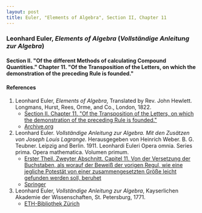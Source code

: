 ```yaml
---
layout: post
title: Euler, "Elements of Algebra", Section II, Chapter 11
---
```


### Leonhard Euler, *Elements of Algebra* (*Vollständige Anleitung zur Algebra*)

#### Section II. "Of the different Methods of calculating Compound Quantities." Chapter 11. "Of the Transposition of the Letters, on which the demonstration of the preceding Rule is founded."

#### References

1. Leonhard Euler, *Elements of Algebra*, Translated by Rev. John Hewlett. Longmans, Hurst, Rees, Orme, and Co., London, 1822.
    - [Section II. Chapter 11. "Of the Transposition of the Letters, on which the demonstration of the preceding Rule is founded."](/assets/euler/en/II-11.pdf)
    - [Archive.org](https://archive.org/details/elementsofalgebr00euleuoft/)
2. Leonhard Euler. *Vollständige Anleitung zur Algebra. Mit den Zusätzen von Joseph Louis Lagrange.* Herausgegeben von Heinrich Weber. B. G. Teubner. Leipzig and Berlin. 1911. Leonhardi Euleri Opera omnia. Series prima. Opera mathematica. Volumen primum.
    - [Erster Theil. Zweyter Abschnitt. Capitel 11. Von der Versetzung der Buchstaben, als worauf der Beweiß der vorigen Regul, wie eine jegliche Potestät von einer zusammengesetzten Größe leicht gefunden werden soll, beruhet](/assets/euler/de/I-II-11.pdf)
    - [Springer](https://link.springer.com/book/9783764314002)
3. Leonhard Euler, *Vollständige Anleitung zur Algebra*, Kayserlichen Akademie der Wissenschaften, St. Petersburg, 1771.
    - [ETH-Bibliothek Zürich](https://doi.org/10.3931/e-rara-9093)